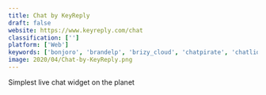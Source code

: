 ```yaml
---
title: Chat by KeyReply
draft: false 
website: https://www.keyreply.com/chat
classification: ['']
platform: ['Web']
keywords: ['bonjoro', 'brandelp', 'brizy_cloud', 'chatpirate', 'chatlio', 'crisp_livechat', 'daily.co_for_intercom', 'drift', 'drift_conversational_landing_pages', 'drift_for_enterprise', 'happyfox_chat', 'intercom', 'landbot', 'messenger_video_calls', 'peek_in', 'pepper', 'phonebot', 'snapchat_geofilters', 'softros_lan_messenger', 'zendesk_chat', 'zoconvert']
image: 2020/04/Chat-by-KeyReply.png
---
```

Simplest live chat widget on the planet